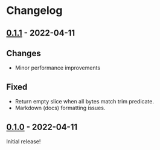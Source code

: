 # Changelog

## [0.1.1](https://github.com/Blobfolio/trimothy/releases/tag/v0.1.1) - 2022-04-11

## Changes

* Minor performance improvements

## Fixed

* Return empty slice when all bytes match trim predicate.
* Markdown (docs) formatting issues.



## [0.1.0](https://github.com/Blobfolio/trimothy/releases/tag/v0.1.0) - 2022-04-11

Initial release!
